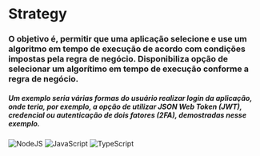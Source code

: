 # Strategy

### O objetivo é, permitir que uma aplicação selecione e use um algoritmo em tempo de execução de acordo com condições impostas pela regra de negócio. Disponibiliza opção de selecionar um algorítimo em tempo de execução conforme a regra de negócio.

##### Um exemplo seria várias formas do usuário realizar login da aplicação, onde teria, por exemplo, a opção de utilizar JSON Web Token (JWT), credencial ou autenticação de dois fatores (2FA), demostradas nesse exemplo.

![NodeJS](https://img.shields.io/badge/node.js-6DA55F?style=for-the-badge&logo=node.js&logoColor=white)
![JavaScript](https://img.shields.io/badge/JavaScript-F7DF1E?style=for-the-badge&logo=javascript&logoColor=black)
![TypeScript](https://img.shields.io/badge/TypeScript-007ACC?style=for-the-badge&logo=typescript&logoColor=white)
